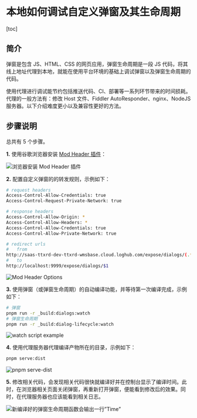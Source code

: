 # 本地如何调试自定义弹窗及其生命周期

[toc]

## 简介

弹窗是包含 JS、HTML、CSS 的网页应用，弹窗生命周期是一段 JS 代码，将其线上地址代理到本地，就能在使用平台环境的基础上调试弹窗以及弹窗生命周期的代码。

使用代理进行调试能节约包括推送代码、CI、部署等一系列环节带来的时间损耗。代理的一般方法有：修改 Host 文件、Fiddler AutoResponder、nginx、NodeJS 服务器。以下介绍难度更小以及兼容性更好的方法。

## 步骤说明

总共有 5 个步骤。

**1.** 使用谷歌浏览器安装 [Mod Header 插件](https://chrome.google.com/webstore/search/mod-header)：

![浏览器安装 Mod Header 插件](https://mgear-image.oss-cn-shanghai.aliyuncs.com/image/other/20230714234829.png)

**2.** 配置自定义弹窗的的转发规则，示例如下：

```bash
# request headers
Access-Control-Allow-Credentials: true
Access-Control-Request-Private-Network: true

# response headers
Access-Control-Allow-Origin: *
Access-Control-Allow-Headers: *
Access-Control-Allow-Credentials: true
Access-Control-Allow-Private-Network: true

# redirect urls
#   from
http://saas-ttxrd-dev-ttxrd-wmsbase.cloud.loghub.com/expose/dialogs/(.*)
#   to
http://localhost:9999/expose/dialogs/$1
```

![Mod Header Options](https://mgear-image.oss-cn-shanghai.aliyuncs.com/image/other/20230714234726.png)

**3.** 使用弹窗（或弹窗生命周期）的自动编译功能，并等待第一次编译完成，示例如下：

```bash
# 弹窗
pnpm run -r _build:dialogs:watch
# 弹窗生命周期
pnpm run -r _build:dialog-lifecycle:watch
```

![watch script example](https://mgear-image.oss-cn-shanghai.aliyuncs.com/image/other/20230714234811.png)

**4.** 使用代理服务器代理编译产物所在的目录，示例如下：

```bash
pnpm serve:dist
```

![pnpm serve-dist](https://mgear-image.oss-cn-shanghai.aliyuncs.com/image/other/20230714234751.png)

**5.** 修改相关代码，会发现相关代码很快就编译好并在控制台显示了编译时间。此时，在浏览器相关页面关闭弹窗，再重新打开弹窗，便能看到修改后的效果。同时，在代理服务器也应该能看到相关日志。

![新编译好的弹窗生命周期函数会输出一行”Time”](https://mgear-image.oss-cn-shanghai.aliyuncs.com/image/other/20230714234845.png)
